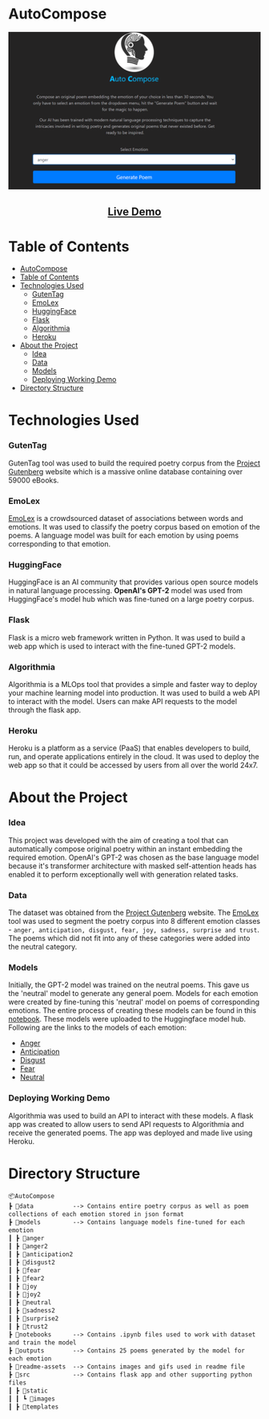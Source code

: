 # AutoCompose

![home screen](./readme-assets/home-screen.png)

<h2 align="center"><a  href="http://autocompose.herokuapp.com/">Live Demo</a></h2>

# Table of Contents

- [AutoCompose](#autocompose)
- [Table of Contents](#table-of-contents)
- [Technologies Used](#technologies-used)
  - [GutenTag](#gutentag)
  - [EmoLex](#emolex)
  - [HuggingFace](#huggingface)
  - [Flask](#flask)
  - [Algorithmia](#algorithmia)
  - [Heroku](#heroku)
- [About the Project](#about-the-project)
  - [Idea](#idea)
  - [Data](#data)
  - [Models](#models)
  - [Deploying Working Demo](#deploying-working-demo)
- [Directory Structure](#directory-structure)

# Technologies Used

### GutenTag

GutenTag tool was used to build the required poetry corpus from the <a href="https://www.gutenberg.org/">Project Gutenberg</a> website which is a massive online database containing over 59000 eBooks.

### EmoLex

<a href="https://saifmohammad.com/WebPages/NRC-Emotion-Lexicon.htm">EmoLex</a> is a crowdsourced dataset of associations between words and emotions. It was used to classify the poetry corpus based on emotion of the poems. A language model was built for each emotion by using poems corresponding to that emotion.

### HuggingFace

HuggingFace is an AI community that provides various open source models in natural language processing. **OpenAI's GPT-2** model was used from HuggingFace's model hub which was fine-tuned on a large poetry corpus.

### Flask

Flask is a micro web framework written in Python. It was used to build a web app which is used to interact with the fine-tuned GPT-2 models.

### Algorithmia

Algorithmia is a MLOps tool that provides a simple and faster way to deploy your machine learning model into production. It was used to build a web API to interact with the model. Users can make API requests to the model through the flask app.

### Heroku

Heroku is a platform as a service (PaaS) that enables developers to build, run, and operate applications entirely in the cloud. It was used to deploy the web app so that it could be accessed by users from all over the world 24x7.

# About the Project

### Idea

This project was developed with the aim of creating a tool that can automatically compose original poetry within an instant embedding the required emotion. OpenAI's GPT-2 was chosen as the base language model because it's transformer architecture with masked self-attention heads has enabled it to perform exceptionally well with generation related tasks.<br>

### Data

The dataset was obtained from the <a href="https://www.gutenberg.org/">Project Gutenberg</a> website. The <a href="https://saifmohammad.com/WebPages/NRC-Emotion-Lexicon.htm">EmoLex</a> tool was used to segment the poetry corpus into 8 different emotion classes - `anger, anticipation, disgust, fear, joy, sadness, surprise and trust`. The poems which did not fit into any of these categories were added into the neutral category.<br>

### Models

Initially, the GPT-2 model was trained on the neutral poems. This gave us the 'neutral' model to generate any general poem. Models for each emotion were created by fine-tuning this 'neutral' model on poems of corresponding emotions. The entire process of creating these models can be found in this [notebook](./notebooks/AutoCompose.ipynb).
These models were uploaded to the Huggingface model hub.<br> Following are the links to the models of each emotion:

- [Anger](https://huggingface.co/prajwalcr/poetry-anger_gpt2)
- [Anticipation](https://huggingface.co/prajwalcr/poetry-anticipation_gpt2)
- [Disgust](https://huggingface.co/prajwalcr/poetry-disgust_gpt2)
- [Fear](https://huggingface.co/prajwalcr/poetry-fear_gpt2)
- [Neutral](https://huggingface.co/prajwalcr/poetry_gpt2)

### Deploying Working Demo

Algorithmia was used to build an API to interact with these models. A flask app was created to allow users to send API requests to Algorithmia and receive the generated poems. The app was deployed and made live using Heroku.

# Directory Structure

```
📦AutoCompose
┣ 📂data           --> Contains entire poetry corpus as well as poem collections of each emotion stored in json format
┣ 📂models         --> Contains language models fine-tuned for each emotion
┃ ┣ 📂anger
┃ ┣ 📂anger2
┃ ┣ 📂anticipation2
┃ ┣ 📂disgust2
┃ ┣ 📂fear
┃ ┣ 📂fear2
┃ ┣ 📂joy
┃ ┣ 📂joy2
┃ ┣ 📂neutral
┃ ┣ 📂sadness2
┃ ┣ 📂surprise2
┃ ┣ 📂trust2
┣ 📂notebooks      --> Contains .ipynb files used to work with dataset and train the model
┣ 📂outputs        --> Contains 25 poems generated by the model for each emotion
┣ 📂readme-assets  --> Contains images and gifs used in readme file
┣ 📂src            --> Contains flask app and other supporting python files
┃ ┣ 📂static
┃ ┃ ┗ 📂images
┃ ┣ 📂templates
```
